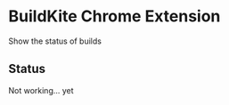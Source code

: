 BuildKite Chrome Extension
==========================

Show the status of builds

Status
------

Not working... yet
